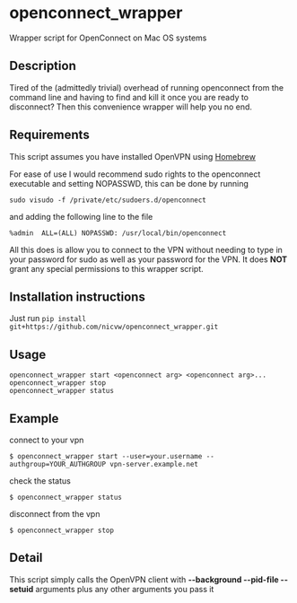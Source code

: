 # openconnect_wrapper
Wrapper script for OpenConnect on Mac OS systems

## Description

Tired of the (admittedly trivial) overhead of running openconnect from the command line and having to find and kill it once you are ready to disconnect?  Then this convenience wrapper will help you no end.

## Requirements

This script assumes you have installed OpenVPN using [Homebrew](https://brew.sh "The missing package manager for MacOS")

For ease of use I would recommend sudo rights to the openconnect executable and setting NOPASSWD, this can be done by running

`sudo visudo -f /private/etc/sudoers.d/openconnect`

and adding the following line to the file

`%admin  ALL=(ALL) NOPASSWD: /usr/local/bin/openconnect`

All this does is allow you to connect to the VPN without needing to type in your password for sudo as well as your password for the VPN.  It does **NOT** grant any special permissions to this wrapper script.

## Installation instructions

Just run `pip install git+https://github.com/nicvw/openconnect_wrapper.git`

## Usage

```
openconnect_wrapper start <openconnect arg> <openconnect arg>...
openconnect_wrapper stop
openconnect_wrapper status
```

## Example

connect to your vpn

`$ openconnect_wrapper start --user=your.username --authgroup=YOUR_AUTHGROUP vpn-server.example.net`

check the status

`$ openconnect_wrapper status`

disconnect from the vpn

`$ openconnect_wrapper stop`

## Detail

This script simply calls the OpenVPN client with **--background --pid-file --setuid** arguments plus any other arguments you pass it
